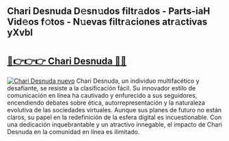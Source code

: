 ## Chari Desnuda D𝚎sn𝚞dos filtr𝚊dos - Parts-iaH Vid𝚎os f𝚘tos - N𝚞evas filtr𝚊ciones atr𝚊ctivas yXvbI

# <h2><a href="http://mbaeei.tromn.icu/?c=Chari+Desnuda">🔗👉👉👉 Chari Desnuda 🔗🔗</a></h2>

[![Chari Desnuda nuevo](https://i.imgur.com/pEAQMta.gif)](http://mbaeei.tromn.icu/?c=Chari+Desnuda)
Chari Desnuda, un individuo multifacético y desafiante, se resiste a la clasificación fácil. Su innovador estilo de comunicación en línea ha cautivado y enfurecido a sus seguidores, encendiendo debates sobre ética, autorrepresentación y la naturaleza evolutiva de las sociedades virtuales. Aunque sus planes de futuro no están claros, su papel en la redefinición de la esfera digital es incuestionable. Con una dedicación inquebrantable y un atractivo innegable, el impacto de Chari Desnuda en la comunidad en línea es ilimitado.
